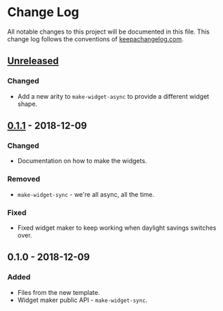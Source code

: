 # Change Log
All notable changes to this project will be documented in this file. This change log follows the conventions of [keepachangelog.com](http://keepachangelog.com/).

## [Unreleased]
### Changed
- Add a new arity to `make-widget-async` to provide a different widget shape.

## [0.1.1] - 2018-12-09
### Changed
- Documentation on how to make the widgets.

### Removed
- `make-widget-sync` - we're all async, all the time.

### Fixed
- Fixed widget maker to keep working when daylight savings switches over.

## 0.1.0 - 2018-12-09
### Added
- Files from the new template.
- Widget maker public API - `make-widget-sync`.

[Unreleased]: https://github.com/your-name/day-10/compare/0.1.1...HEAD
[0.1.1]: https://github.com/your-name/day-10/compare/0.1.0...0.1.1
